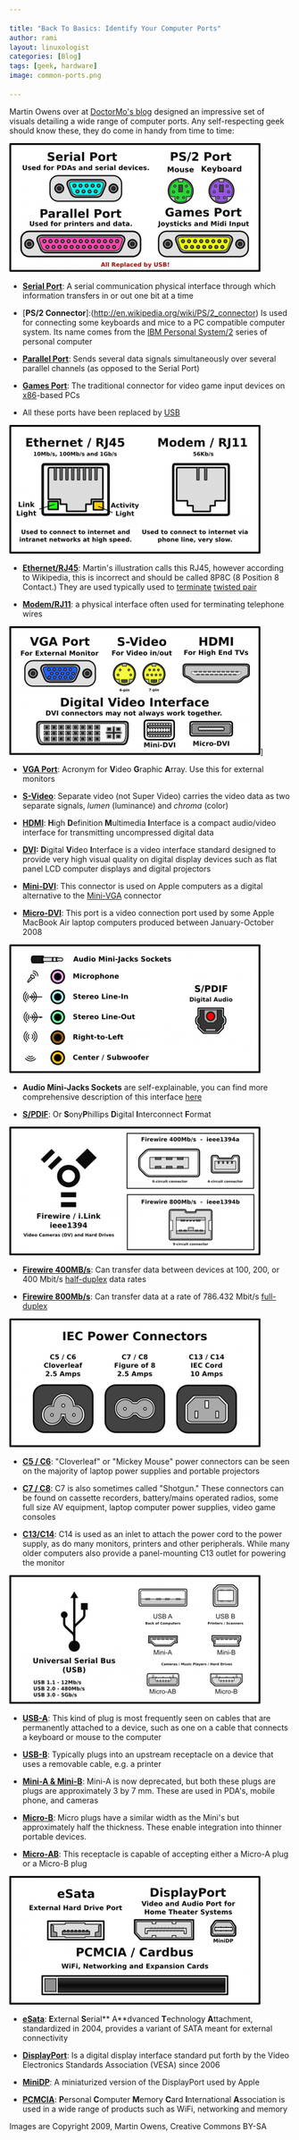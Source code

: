 ```yaml
---

title: "Back To Basics: Identify Your Computer Ports"
author: rami
layout: linuxologist 
categories: [Blog]
tags: [geek, hardware]
image: common-ports.png

---
```


Martin Owens over at [DoctorMo's blog](http://doctormo.wordpress.com/2009/07/17/learning-identifying-computer-ports/) designed an impressive set of visuals detailing a wide range of computer ports. Any self-respecting geek should know these, they do come in handy from time to time:

![common-ports](/assets/images/content/blog/common-ports.png)

* [**Serial Port**](http://en.wikipedia.org/wiki/Serial_Port): A serial communication physical interface through which information transfers in or out one bit at a time

* [**PS/2 Connector**]:(http://en.wikipedia.org/wiki/PS/2_connector) Is used for connecting some keyboards and mice to a PC compatible computer system. Its name comes from the [IBM Personal System/2](http://en.wikipedia.org/wiki/IBM_Personal_System/2 "IBM Personal System/2") series of personal computer

* [**Parallel Port**](http://en.wikipedia.org/wiki/Parallel_Port): Sends several data signals simultaneously over several parallel channels (as opposed to the Serial Port)

* [**Games Port**](http://en.wikipedia.org/wiki/Game_port): The traditional connector for video game input devices on [x86](http://en.wikipedia.org/wiki/X86 "X86")-based PCs

* All these ports have been replaced by [USB](http://en.wikipedia.org/wiki/Usb)

![network-ports2](/assets/images/content/blog/network-ports2.png)

* [**Ethernet/RJ45**](http://en.wikipedia.org/wiki/RJ45): Martin's illustration calls this RJ45, however according to Wikipedia, this is incorrect and should be called 8P8C (8 Position 8 Contact.) They are used typically used to [terminate](http://en.wikipedia.org/wiki/Electrical_termination) [twisted pair](http://en.wikipedia.org/wiki/Twisted_pair)

* [**Modem/RJ11**](http://en.wikipedia.org/wiki/RJ11): a physical interface often used for terminating telephone wires

![video-ports1](/assets/images/content/blog/video-ports1.png)]

* [**VGA Port**](http://en.wikipedia.org/wiki/VGA_port): Acronym for **V**ideo **G**raphic **A**rray. Use this for external monitors

* [**S-Video**](http://en.wikipedia.org/wiki/S-Video): Separate video (not Super Video) carries the video data as two separate signals, *lumen* (luminance) and *chroma* (color)

* [**HDMI**](http://en.wikipedia.org/wiki/HDMI): **H**igh **D**efinition **M**ultimedia **I**nterface is a compact audio/video interface for transmitting uncompressed digital data

* **[DVI](http://en.wikipedia.org/wiki/Digital_Visual_Interface):** **D**igital **V**ideo **I**nterface is a video interface standard designed to provide very high visual quality on digital display devices such as flat panel LCD computer displays and digital projectors

* [**Mini-DVI**](http://en.wikipedia.org/wiki/Mini-DVI): This connector is used on Apple computers as a digital alternative to the [Mini-VGA](http://en.wikipedia.org/wiki/Mini-VGA) connector

* [**Micro-DVI**](http://en.wikipedia.org/wiki/Micro-dvi): This port is a video connection port used by some Apple MacBook Air laptop computers produced between January-October 2008

![audio](/assets/images/content/blog/audio.png)

* **Audio Mini-Jacks Sockets** are self-explainable, you can find more comprehensive description of this interface [here](http://en.wikipedia.org/wiki/Audio_jack)

* [**S/PDIF**](http://en.wikipedia.org/wiki/S/PDIF): Or **S**ony**P**hillips **D**igital **I**nterconnect **F**ormat

![firewire-ports](/assets/images/content/blog/firewire-ports.png)

* [**Firewire 400MB/s**](http://en.wikipedia.org/wiki/FireWire_400): Can transfer data between devices at 100, 200, or 400 Mbit/s [half-duplex](http://en.wikipedia.org/wiki/Half-duplex) data rates

* [**Firewire 800Mb/s**](http://en.wikipedia.org/wiki/FireWire_800#FireWire_800_.28IEEE_1394b-2002.29): Can transfer data at a rate of 786.432 Mbit/s [full-duplex](http://en.wikipedia.org/wiki/Full-duplex)

![power-ports](/assets/images/content/blog/power-ports.png)

* **[C5 / C6](http://en.wikipedia.org/wiki/IEC_connector#C5_and_C6_connectors)**: "Cloverleaf" or "Mickey Mouse" power connectors can be seen on the majority of laptop power supplies and portable projectors

* [**C7 / C8**](http://en.wikipedia.org/wiki/IEC_connector#C7_and_C8_connectors): C7 is also sometimes called "Shotgun." These connectors can be found on  cassette recorders, battery/mains operated radios, some full size AV equipment, laptop computer power supplies, video game consoles

* [**C13/C14**](http://en.wikipedia.org/wiki/IEC_connector\#C13_and_C14_connectors): C14 is used as an inlet to attach the power cord to the power supply, as do many monitors, printers and other peripherals. While many older computers also provide a panel-mounting C13 outlet for powering the monitor

![usb-ports](/assets/images/content/blog/usb-ports.png)

* [**USB-A**](http://en.wikipedia.org/wiki/Universal_Serial_Bus#USB-A): This kind of plug is most frequently seen on cables that are permanently attached to a device, such as one on a cable that connects a keyboard or mouse to the computer

* [**USB-B**](http://en.wikipedia.org/wiki/Universal_Serial_Bus#USB-B): Typically plugs into an upstream receptacle on a device that uses a removable cable, e.g. a printer

* [**Mini-A & Mini-B**](http://en.wikipedia.org/wiki/Universal_Serial_Bus#Mini_and_Micro): Mini-A is now deprecated, but both these plugs are plugs are approximately 3 by 7 mm. These are used in PDA's, mobile phone, and cameras

* [**Micro-B**](http://en.wikipedia.org/wiki/Universal_Serial_Bus#Mini_and_Micro): Micro plugs have a similar width as the Mini's but approximately half the thickness. These enable integration into thinner portable devices.

* [**Micro-AB**](http://en.wikipedia.org/wiki/USB_On-The-Go): This receptacle is capable of accepting either a Micro-A plug or a Micro-B plug

![other ports](/assets/images/content/blog/other-ports.png)

* [**eSata**](http://en.wikipedia.org/wiki/Esata#External_SATA): **E**xternal **S**erial** A**dvanced **T**echnology **A**ttachment, standardized in 2004, provides a variant of SATA meant for external connectivity

* [**DisplayPort**](http://en.wikipedia.org/wiki/Displayport): Is a digital display interface standard put forth by the Video Electronics Standards Association (VESA) since 2006

* [**MiniDP**](http://en.wikipedia.org/wiki/Displayport):  A miniaturized version of the DisplayPort used by Apple

* [**PCMCIA**](http://en.wikipedia.org/wiki/PCMCIA): **P**ersonal **C**omputer **M**emory **C**ard **I**nternational **A**ssociation is used in a wide range of products such as WiFi, networking and memory

Images are Copyright 2009, Martin Owens, Creative Commons BY-SA
